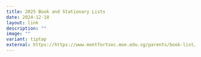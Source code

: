 ```yaml
---
title: 2025 Book and Stationary Lists
date: 2024-12-18
layout: link
description: ""
image: ""
variant: tiptap
external: https://https://www.montfortsec.moe.edu.sg/parents/book-list/
---
```


